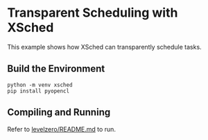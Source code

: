 # Transparent Scheduling with XSched

This example shows how XSched can transparently schedule tasks.

## Build the Environment

```psl
python -m venv xsched
pip install pyopencl
```

## Compiling and Running

Refer to [levelzero/README.md](../levelzero/README.md) to run.

